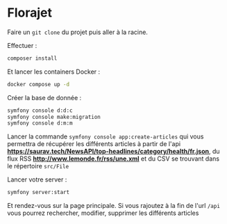 # Florajet

Faire un `git clone` du projet puis aller à la racine.

Effectuer :

```bash
composer install
```

Et lancer les containers Docker :

```bash
docker compose up -d
```

Créer la base de donnée :

```bash
symfony console d:d:c
symfony console make:migration
symfony console d:m:m
```

Lancer la commande `symfony console app:create-articles` qui vous permettra de récupérer les différents articles à partir de l'api **https://saurav.tech/NewsAPI/top-headlines/category/health/fr.json**,
du flux RSS **http://www.lemonde.fr/rss/une.xml** et du CSV se trouvant dans le répertoire `src/File`

Lancer votre server :

```bash
symfony server:start
```

Et rendez-vous sur la page principale. Si vous rajoutez à la fin de l'url `/api` vous pourrez rechercher, modifier, supprimer les différents articles
